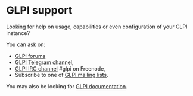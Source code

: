 # GLPI support

Looking for help on usage, capabilities or even configuration of your GLPI instance?

You can ask on:
- [GLPI forums](https://forum.glpi-project.org)
- [GLPI Telegram channel](https://t.me/glpien),
- [GLPI IRC channel](http://webchat.freenode.net/?channels=glpi) #glpi on Freenode,
- Subscribe to one of [GLPI mailing lists](https://glpi-project.org/community).

You may also be looking for [GLPI documentation](https://glpi-project.org/resources/#documentation).
